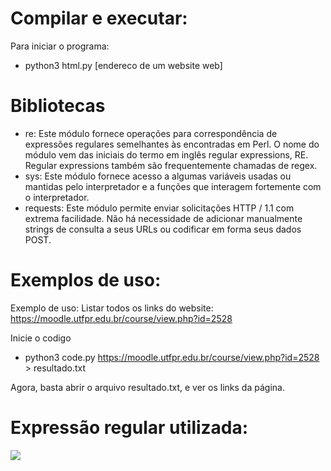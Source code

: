 # Compilar e executar:
Para iniciar o programa:
- python3 html.py [endereco de um website web]

# Bibliotecas
- re:  Este módulo fornece operações para correspondência de expressões regulares semelhantes às encontradas em Perl. O nome do módulo vem das iniciais do termo em inglês regular expressions, RE. Regular expressions também são frequentemente chamadas de regex.
- sys: Este módulo fornece acesso a algumas variáveis ​​usadas ou mantidas pelo interpretador e a funções que interagem fortemente com o interpretador.
- requests:  Este módulo permite enviar solicitações HTTP / 1.1 com extrema facilidade. Não há necessidade de adicionar manualmente strings de consulta a seus URLs ou codificar em forma seus dados POST.

# Exemplos de uso: 
Exemplo de uso: Listar todos os links do website: https://moodle.utfpr.edu.br/course/view.php?id=2528

Inicie o codigo
- python3 code.py https://moodle.utfpr.edu.br/course/view.php?id=2528 > resultado.txt

Agora, basta abrir o arquivo resultado.txt, e ver os links da página.

# Expressão regular utilizada:
<p align="left">
    <img src="img/expressao.png" />
</p>